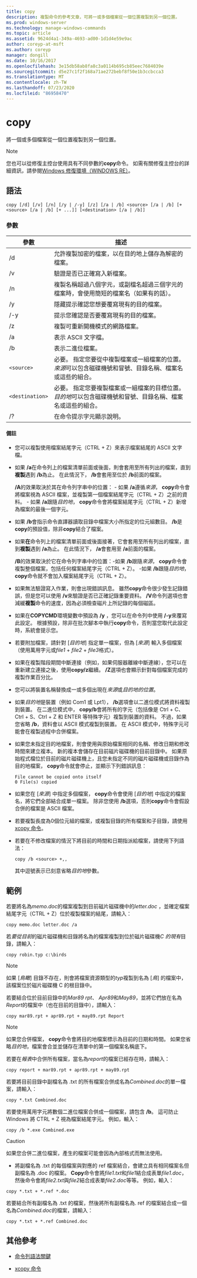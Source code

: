 ```yaml
---
title: copy
description: 複製命令的參考文章，可將一或多個檔案從一個位置複製到另一個位置。
ms.prod: windows-server
ms.technology: manage-windows-commands
ms.topic: article
ms.assetid: 9624d4a1-349a-4693-ad00-1d1d4e59e9ac
author: coreyp-at-msft
ms.author: coreyp
manager: dongill
ms.date: 10/16/2017
ms.openlocfilehash: 3e15db58ab8fa8c3a0114b695cb85eec7684039e
ms.sourcegitcommit: d5e27c1f2f168a71ae272bebf8f50e1b3ccbcca3
ms.translationtype: MT
ms.contentlocale: zh-TW
ms.lasthandoff: 07/23/2020
ms.locfileid: "86958470"
---
```

# <a name="copy"></a>copy

將一個或多個檔案從一個位置複製到另一個位置。

> [!NOTE]
> 您也可以從修復主控台使用具有不同參數的**copy**命令。 如需有關修復主控台的詳細資訊，請參閱[Windows 修復環境（WINDOWS RE）](/windows-hardware/manufacture/desktop/windows-recovery-environment--windows-re--technical-reference)。

## <a name="syntax"></a>語法

```
copy [/d] [/v] [/n] [/y | /-y] [/z] [/a | /b] <source> [/a | /b] [+<source> [/a | /b] [+ ...]] [<destination> [/a | /b]]
```

### <a name="parameters"></a>參數

| 參數 | 描述 |
| --------- | ----------- |
| /d | 允許複製加密的檔案，以在目的地上儲存為解密的檔案。 |
| /v | 驗證是否已正確寫入新檔案。 |
| /n | 複製名稱超過八個字元，或副檔名超過三個字元的檔案時，會使用簡短的檔案名（如果有的話）。 |
| /y | 隱藏提示確認您想要覆寫現有的目的檔案。 |
| /-y | 提示您確認是否要覆寫現有的目的檔案。 |
| /z | 複製可重新開機模式的網路檔案。 |
| /a | 表示 ASCII 文字檔。 |
| /b | 表示二進位檔案。 |
| `<source>` | 必要。 指定您要從中複製檔案或一組檔案的位置。 *來源*可以包含磁碟機號和冒號、目錄名稱、檔案名或這些的組合。 |
| `<destination>` | 必要。 指定您要複製檔案或一組檔案的目標位置。 *目的地*可以包含磁碟機號和冒號、目錄名稱、檔案名或這些的組合。 |
| /? | 在命令提示字元顯示說明。 |

#### <a name="remarks"></a>備註

- 您可以複製使用檔案結尾字元（CTRL + Z）來表示檔案結尾的 ASCII 文字檔。

- 如果 **/a**在命令列上的檔案清單前面或後面，則會套用至所有列出的檔案，直到**複製**遇到 **/b**為止。 在此情況下， **/b**會套用至位於 **/b**前面的檔案。

    **/A**的效果取決於其在命令列字串中的位置：
      - 如果 **/a**遵循*來源*， **copy**命令會將檔案視為 ASCII 檔案，並複製第一個檔案結尾字元（CTRL + Z）之前的資料。
      - 如果 **/a**跟隨*目的地*， **copy**命令會將檔案結尾字元（CTRL + Z）新增為檔案的最後一個字元。

- 如果 **/b**會指示命令直譯器讀取目錄中檔案大小所指定的位元組數目。 **/b**是**copy**的預設值，除非**copy**結合了檔案。

- 如果**在**命令列上的檔案清單前面或後面接著，它會套用至所有列出的檔案，直到**複製**遇到 **/a**為止。 在此情況下， **/a**會套用至 **/a**前面的檔案。

    **/B**的效果取決於它在命令列字串中的位置：-如果 **/b**跟隨*來源*， **copy**命令會複製整個檔案，包括任何檔案結尾字元（CTRL + Z）。
        -如果 **/b**跟隨*目的地*， **copy**命令就不會加入檔案結尾字元（CTRL + Z）。

- 如果無法驗證寫入作業，則會出現錯誤訊息。 雖然**copy**命令很少發生記錄錯誤，但是您可以使用 **/v**來驗證是否已正確記錄重要資料。 **/V**命令列選項也會減緩**複製**命令的速度，因為必須檢查磁片上所記錄的每個磁區。

- 如果在**COPYCMD**環境變數中預設為 **/y** ，您可以在命令列中使用 **/-y**來覆寫此設定。 根據預設，除非在批次腳本中執行**copy**命令，否則當您取代此設定時，系統會提示您。

- 若要附加檔案，請針對 [*目的地*] 指定單一檔案，但為 [*來源*] 輸入多個檔案（使用萬用字元或*file1* + *file2* + *file3*格式）。

- 如果在複製階段期間中斷連接（例如，如果伺服器離線中斷連線），您可以在重新建立連接之後，使用**copy/z**繼續。 **/Z**選項也會顯示針對每個檔案完成的複製作業百分比。

- 您可以將裝置名稱替換成一或多個出現在*來源*或*目的地的位置*。

- 如果*目的地*是裝置（例如 Com1 或 Lpt1）， **/b**選項會以二進位模式將資料複製到裝置。 在二進位模式中， **copy/b**會將所有的字元（包括像是 Ctrl + C、Ctrl + S、Ctrl + Z 和 ENTER 等特殊字元）複製到裝置的資料。 不過，如果您省略 **/b**，資料會以 ASCII 模式複製到裝置。 在 ASCII 模式中，特殊字元可能會在複製過程中合併檔案。

- 如果您未指定目的地檔案，則會使用與原始檔案相同的名稱、修改日期和修改時間來建立複本。 新的複本會儲存在目前磁片磁碟機的目前目錄中。 如果原始程式檔位於目前的磁片磁碟機上，且您未指定不同的磁片磁碟機或目錄作為目的地檔案， **copy**命令就會停止，並顯示下列錯誤訊息：

    ```
    File cannot be copied onto itself
    0 File(s) copied
    ```

- 如果您在 [*來源*] 中指定多個檔案， **copy**命令會使用 [*目的地*] 中指定的檔案名，將它們全部結合成單一檔案。 除非您使用 **/b**選項，否則**copy**命令會假設合併的檔案是 ASCII 檔案。

- 若要複製長度為0個位元組的檔案，或複製目錄的所有檔案和子目錄，請使用[xcopy 命令](xcopy.md)。

- 若要在不修改檔案的情況下將目前的時間和日期指派給檔案，請使用下列語法：

    ```
    copy /b <source> +,,
    ```

    其中逗號表示已刻意省略*目的地*參數。

## <a name="examples"></a>範例

若要將名為*memo.doc*的檔案複製到目前磁片磁碟機中的*letter.doc* ，並確定檔案結尾字元（CTRL + Z）位於複製檔案的結尾，請輸入：

```
copy memo.doc letter.doc /a
```

若*要從目前*的磁片磁碟機和目錄將名為的檔案複製到位於磁片磁碟機*C 的現有*目錄，請輸入：

```
copy robin.typ c:\birds
```

> [!NOTE]
> 如果 [*鳥瞰*] 目錄不存在，則會將檔案資源類型的*typ*複製到名為 [*鳥*] 的檔案中，該檔案位於磁片磁碟機 C 的根目錄中。

若要結合位於目前目錄中的*Mar89 rpt*、 *Apr89*和*May89*，並將它們放在名為*Report*的檔案中（也在目前的目錄中），請輸入：

```
copy mar89.rpt + apr89.rpt + may89.rpt Report
```

> [!NOTE]
> 如果您合併檔案， **copy**命令會將目的地檔案標示為目前的日期和時間。 如果您省略*目的地*，檔案會合並並儲存在清單中的第一個檔案名稱底下。

若要在*報表*中合併所有檔案，當名為*report*的檔案已經存在時，請輸入：

```
copy report + mar89.rpt + apr89.rpt + may89.rpt
```

若要將目前目錄中副檔名為 .txt 的所有檔案合併成名為*Combined.doc*的單一檔案，請輸入：

```
copy *.txt Combined.doc
```

若要使用萬用字元將數個二進位檔案合併成一個檔案，請包含 **/b**。 這可防止 Windows 將 CTRL + Z 視為檔案結尾字元。 例如，輸入：

```
copy /b *.exe Combined.exe
```

> [!CAUTION]
> 如果您合併二進位檔案，產生的檔案可能會因為內部格式而無法使用。

- 將副檔名為 .txt 的每個檔案與對應的 ref 檔案結合，會建立具有相同檔案名但副檔名為 .doc 的檔案。 **Copy**命令會將*file1.txt*和*file1*結合成表單*file1.doc*，然後命令會將*file2.txt*與*file2*結合成表單*file2.doc*等等。 例如，輸入：

```
copy *.txt + *.ref *.doc
```

若要結合所有副檔名為 .txt 的檔案，然後將所有副檔名為. ref 的檔案結合成一個名為*Combined.doc*的檔案，請輸入：

```
copy *.txt + *.ref Combined.doc
```

## <a name="additional-references"></a>其他參考

- [命令列語法關鍵](command-line-syntax-key.md)

- [xcopy 命令](xcopy.md)
